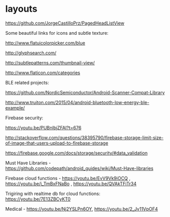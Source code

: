 # layouts

https://github.com/JorgeCastilloPrz/PagedHeadListView

Some beautiful links for icons and subtle texture:

http://www.flatuicolorpicker.com/blue

http://glyphsearch.com/

http://subtlepatterns.com/thumbnail-view/

http://www.flaticon.com/categories


BLE related projects:

https://github.com/NordicSemiconductor/Android-Scanner-Compat-Library

http://www.truiton.com/2015/04/android-bluetooth-low-energy-ble-example/


Firebase security:

https://youtu.be/PUBnlbjZFAI?t=676

http://stackoverflow.com/questions/38395790/firebase-storage-limit-size-of-image-that-users-upload-to-firebase-storage

https://firebase.google.com/docs/storage/security/#data_validation


Must Have Libraries - https://github.com/codepath/android_guides/wiki/Must-Have-libraries

Firebase cloud functions - https://youtu.be/EvV9Vk9iOCQ , https://youtu.be/j_TmBxFNaBo , https://youtu.be/QVAkTFiTr34

Trigiring with realtime db for cloud functions: https://youtu.be/7E13ZBCyKT0


Medical - https://youtu.be/Nj2YSLPn6OY, https://youtu.be/2_Jv11VpOF4
